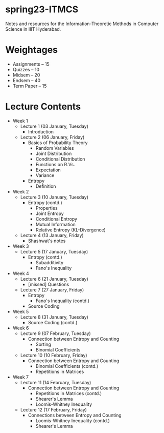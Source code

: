 # spring23-ITMCS
Notes and resources for the Information-Theoretic Methods in Computer Science in IIIT Hyderabad.

# Weightages
* Assignments – 15
* Quizzes – 10
* Midsem – 20
* Endsem – 40
* Term Paper – 15

# Lecture Contents
* Week 1
    * Lecture 1 (03 January, Tuesday)
        - Introduction
    * Lecture 2 (06 January, Friday)
        - Basics of Probability Theory
            - Random Variables
            - Joint Distribution
            - Conditional Distribution
            - Functions on R.Vs.
            - Expectation
            - Variance
        - Entropy
            - Definition
* Week 2
    * Lecture 3 (10 January, Tuesday)
        - Entropy (contd.)
            - Properties
            - Joint Entropy
            - Conditional Entropy
            - Mutual Information
            - Relative Entropy (KL-Divergence)
    * Lecture 4 (13 January, Friday)
        - Shashwat's notes
* Week 3
    * Lecture 5 (17 January, Tuesday)
        - Entropy (contd.)
            - Subadditivity
            - Fano's Inequality
* Week 4
    * Lecture 6 (21 January, Tuesday)
        - [missed] Questions
    * Lecture 7 (27 January, Friday)
        - Entropy
            - Fano's Inequality (contd.)
        - Source Coding
* Week 5
    * Lecture 8 (31 January, Tuesday)
        - Source Coding (contd.)
* Week 6
    * Lecture 9 (07 February, Tuesday)
        - Connection between Entropy and Counting
            - Sorting
            - Binomial Coefficients
    * Lecture 10 (10 February, Friday)
        - Connection between Entropy and Counting
            - Binomial Coefficients (contd.)
            - Repetitions in Matrices
* Week 7
    * Lecture 11 (14 February, Tuesday)
        - Connection between Entropy and Counting
            - Repetitions in Matrices (contd.)
            - Shearer's Lemma
            - Loomis-Whitney Inequality
    * Lecture 12 (17 February, Friday)
        - Connections between Entropy and Counting
            - Loomis-Whitney Inequality (contd.)
            - Shearer's Lemma